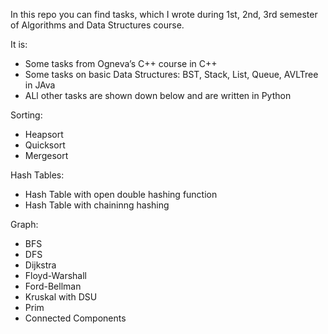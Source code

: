 In this repo you can find tasks, which I wrote during 1st, 2nd, 3rd semester of Algorithms
and Data Structures course.

It is:

* Some tasks from Ogneva’s C++ course in C++
* Some tasks on basic Data Structures: BST, Stack, List, Queue, AVLTree in JAva
* ALl other tasks are shown down below and are written in Python

Sorting:

* Heapsort
* Quicksort
* Mergesort

Hash Tables:

* Hash Table with open double hashing function
* Hash Table with chaininng hashing

Graph:

* BFS
* DFS
* Dijkstra
* Floyd-Warshall
* Ford-Bellman
* Kruskal with DSU
* Prim
* Connected Components
